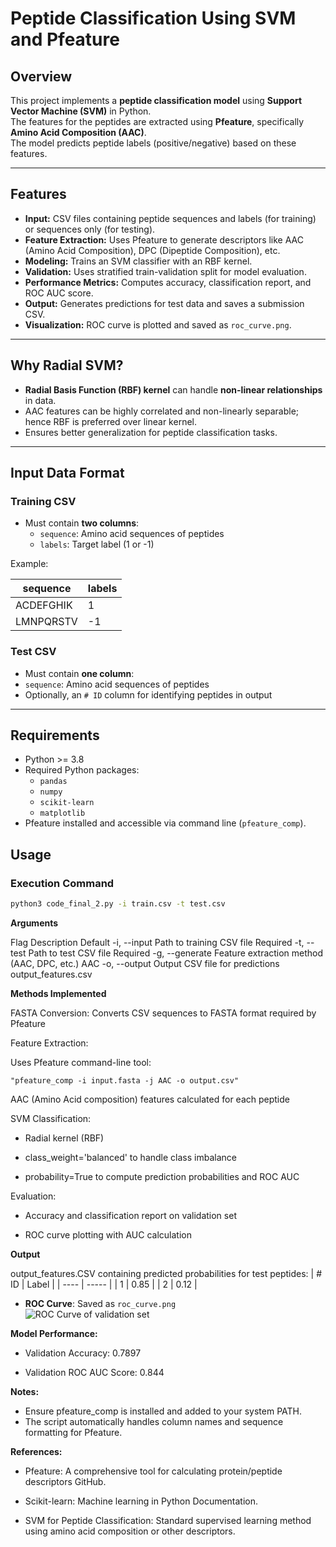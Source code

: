 # Peptide Classification Using SVM and Pfeature

## Overview
This project implements a **peptide classification model** using **Support Vector Machine (SVM)** in Python.  
The features for the peptides are extracted using **Pfeature**, specifically **Amino Acid Composition (AAC)**.  
The model predicts peptide labels (positive/negative) based on these features.  

---

## Features

- **Input:** CSV files containing peptide sequences and labels (for training) or sequences only (for testing).  
- **Feature Extraction:** Uses Pfeature to generate descriptors like AAC (Amino Acid Composition), DPC (Dipeptide Composition), etc.  
- **Modeling:** Trains an SVM classifier with an RBF kernel.  
- **Validation:** Uses stratified train-validation split for model evaluation.  
- **Performance Metrics:** Computes accuracy, classification report, and ROC AUC score.  
- **Output:** Generates predictions for test data and saves a submission CSV.  
- **Visualization:** ROC curve is plotted and saved as `roc_curve.png`.  

---

## Why Radial SVM?
- **Radial Basis Function (RBF) kernel** can handle **non-linear relationships** in data.  
- AAC features can be highly correlated and non-linearly separable; hence RBF is preferred over linear kernel.  
- Ensures better generalization for peptide classification tasks.

---

## Input Data Format

### Training CSV
- Must contain **two columns**:
  - `sequence`: Amino acid sequences of peptides  
  - `labels`: Target label (1 or -1)  

Example:

| sequence   | labels |
|------------|--------|
| ACDEFGHIK  | 1      |
| LMNPQRSTV  | -1     |

### Test CSV
- Must contain **one column**:
- `sequence`: Amino acid sequences of peptides  
- Optionally, an `# ID` column for identifying peptides in output  

---
## Requirements

- Python >= 3.8  
- Required Python packages:
  - `pandas`
  - `numpy`
  - `scikit-learn`
  - `matplotlib`
- Pfeature installed and accessible via command line (`pfeature_comp`). 

## Usage

### **Execution Command**
```bash
python3 code_final_2.py -i train.csv -t test.csv
```
**Arguments**

Flag	Description	Default
-i, --input	Path to training CSV file	Required
-t, --test	Path to test CSV file	Required
-g, --generate	Feature extraction method (AAC, DPC, etc.)	AAC
-o, --output	Output CSV file for predictions	output_features.csv

**Methods Implemented**

FASTA Conversion: Converts CSV sequences to FASTA format required by Pfeature

Feature Extraction:

Uses Pfeature command-line tool:

    "pfeature_comp -i input.fasta -j AAC -o output.csv"

AAC (Amino Acid composition) features calculated for each peptide

SVM Classification:

- Radial kernel (RBF)

- class_weight='balanced' to handle class imbalance

- probability=True to compute prediction probabilities and ROC AUC

Evaluation:

- Accuracy and classification report on validation set

- ROC curve plotting with AUC calculation

**Output**

output_features.CSV containing predicted probabilities for test peptides:
| # ID | Label |
| ---- | ----- |
| 1    | 0.85  |
| 2    | 0.12  |

- **ROC Curve**: Saved as `roc_curve.png`  
  ![ROC Curve of validation set](roc_curve.png)


**Model Performance:**

- Validation Accuracy: 0.7897

- Validation ROC AUC Score: 0.844

**Notes:**

- Ensure pfeature_comp is installed and added to your system PATH.
- The script automatically handles column names and sequence formatting for Pfeature.

**References:**

- Pfeature: A comprehensive tool for calculating protein/peptide descriptors GitHub.

- Scikit-learn: Machine learning in Python Documentation.

- SVM for Peptide Classification: Standard supervised learning method using amino acid composition or other descriptors.
